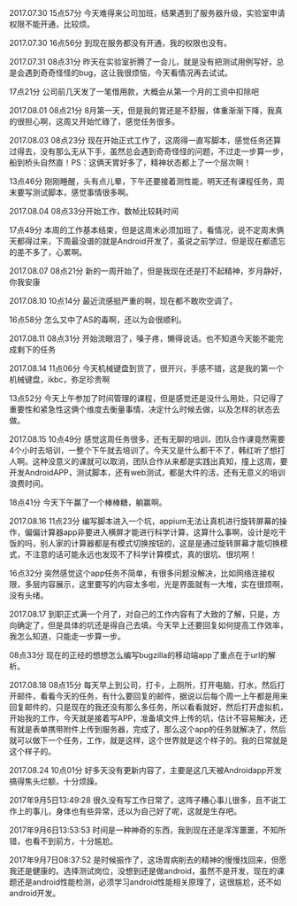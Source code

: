 2017.07.30 15点57分 今天难得来公司加班，结果遇到了服务器升级，实验室申请权限不能开通，比较烦。

2017.07.30 16点56分 到现在服务都没有开通，我的权限也没有。

2017.07.31 08点31分 昨天在实验室折腾了一会儿，就是没有把测试用例写好，总是会遇到奇奇怪怪的bug，这让我很烦恼，今天看情况再去试试。

17点21分 公司前几天发了一笔借用款，大概会从第一个月的工资中扣除吧

2017.08.01 08点21分 8月第一天，但是我的胃还是不舒服，体重渐渐下降，我真的很担心啊，这周又开始忙碌了，感觉任务很多。

2017.08.03 08点23分 现在开始正式工作了，这周得一直写脚本，感觉任务还算过得去，没有那么无从下手，虽然总会遇到奇奇怪怪的问题，不过走一步算一步，船到桥头自然直！PS：这俩天胃好多了，精神状态都上了一个层次啊！

13点46分 刚刚睡醒，头有点儿晕，下午还要接着测性能，明天还有课程任务，周末要写测试脚本，感觉事情很多啊。

2017.08.04 08点33分开始工作，数帧比较耗时间

17点49分 本周的工作基本结束，但是这周末必须加班了，看情况，说不定周末俩天都得过来，下周最没谱的就是Android开发了，虽说之前学过，但是现在都遗忘的差不多了，心累啊。

2017.08.07 08点21分 新的一周开始了，但是我现在还是打不起精神，岁月静好，你我安康

2017.08.10 10点14分 最近流感挺严重的啊，现在都不敢吹空调了。

16点58分 怎么又中了AS的毒啊，还以为会很顺利。

2017.08.11 08点31分 开始流眼泪了，嗓子疼，懒得说话。也不知道今天能不能完成剩下的任务

2017.08.14 11点06分 今天机械键盘到货了，很开兴，手感不错，这是我的第一个机械键盘，ikbc，弥足珍贵啊

13点52分 今天上午参加了时间管理的课程，但是感觉还是没什么用处，只记得了重要性和紧急性这俩个维度去衡量事情，决定什么时候去做，以及怎样的状态去做。

2017.08.15 10点49分 感觉这周任务很多，还有无聊的培训，团队合作课竟然需要4个小时去培训，一整个下午就去培训了。今天又是什么都干不了，韩红听了想打人啊。这种没意义的课就可以取消，团队合作从来都是实践出真知，撞上这周，要开发AndroidAPP，测试脚本，还有web测试，都是大件的活，还有无意义的培训浪费时间。

18点41分 今天下午赢了一个棒棒糖，躺赢啊。

2017.08.16 11点23分 编写脚本进入一个坑，appium无法让真机进行旋转屏幕的操作，偏偏计算器app非要进入横屏才能进行科学计算，这算什么事啊，设计是吃干饭的吗，别人家的计算器都是有模式切换按钮的，这是是通过旋转屏幕才能切换模式，不注意的话可能永远也发现不了科学计算模式，真的很坑、很坑啊！

16点32分 突然感觉这个app任务不简单，有很多问题没解决，比如网络连接权限，多层内容展示，这里要写的内容太多啦，光是界面就有一大堆，实在很烦啊，没有头绪。

2017.08.17 到职正式满一个月了，对自己的工作内容有了大致的了解，只是，方向确定了，但是具体的坑还是得自己去填。今天早上还要回复如何提高工作效率，我怎么知道，只能走一步算一步。

08点33分 现在的正经的想想怎么编写bugzilla的移动端app了重点在于url的解析。

2017.08.18 08点15分 每天早上到公司，打卡，上厕所，打开电脑，打水，然后打开邮件，看看今天的任务，有什么要回复的邮件，据说以后每个周一上午都是用来回复邮件的，只是现在的我还没有那么多任务，所以看看就好，然后打开虚拟机，开始我的工作，今天就是接着写APP，准备填文件上传的坑，估计不容易解决，还有就是表单携带附件上传到服务器，完成了，那么这个app的任务就解决了，然后就可以做下一个任务，工作，就是这样，这个世界就是这个样子的。我的日常就是这个样子的。

2017.08.24 10点01分 好多天没有更新内容了，主要是这几天被Androidapp开发搞得焦头烂额，十分烦躁。

2017年9月5日13:49:28 很久没有写工作日常了，这阵子糟心事儿很多，且不说工作上的事儿，身体也有些异常，还以为自己好了呢，这就是生存吧。

2017年9月6日13:53:53 时间是一种神奇的东西，我到现在还是浑浑噩噩，不知所错，也看不到前方，十分尴尬。

2017年9月7日08:37:52 是时候振作了，这场胃病削去的精神的慢慢找回来，但愿我还是健康的。选择测试岗位，没想到还是做android，虽然不是开发，现在的课题还是android性能检测，必须学习android性能相关原理了，这很尴尬，还不如android开发。


